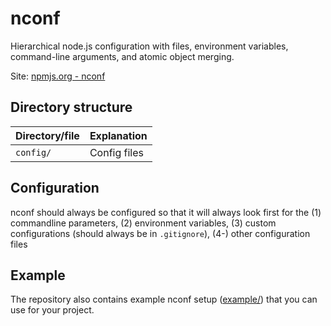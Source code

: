 nconf
====================

Hierarchical node.js configuration with files, environment variables, command-line arguments,
and atomic object merging.

Site: [npmjs.org - nconf](https://www.npmjs.com/package/nconf)


Directory structure
----------------------------------

| Directory/file               | Explanation                                                   |
| -----------------------------|---------------------------------------------------------------|
| `config/`                    | Config files                                                  |


Configuration
----------------------------------

nconf should always be configured so that it will always look first for the (1) commandline
parameters, (2) environment variables, (3) custom configurations (should always be in
`.gitignore`), (4-) other configuration files


Example
----------------------------------

The repository also contains example nconf setup ([example/](example/)) that you can use for your project.
